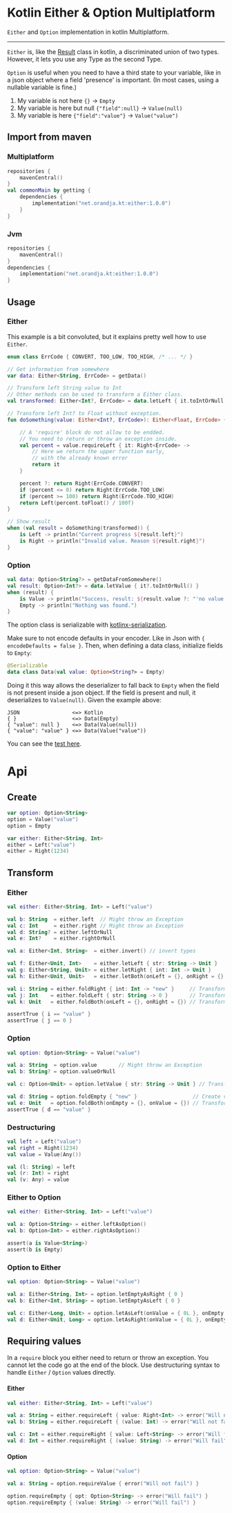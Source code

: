 # Kotlin Either & Option Multiplatform

`Either` and `Option` implementation in kotlin Multiplatform.

---

`Either` is, like the [Result](https://kotlinlang.org/api/latest/jvm/stdlib/kotlin/-result/) class in kotlin, a
discriminated union of two types.
However, it lets you use any Type as the second Type.

`Option` is useful when you need to have a third state to your variable, like in a json object where a field 'presence'
is important. (In most cases, using a nullable variable is fine.)

1. My variable is not here `{}` -> `Empty`
2. My variable is here but null `{"field":null}` -> `Value(null)`
3. My variable is here `{"field":"value"}` -> `Value("value")`

## Import from maven

### Multiplatform

```kotlin
repositories {
    mavenCentral()
}
val commonMain by getting {
    dependencies {
        implementation("net.orandja.kt:either:1.0.0")
    }
}
```

### Jvm

```kotlin
repositories {
    mavenCentral()
}
dependencies {
    implementation("net.orandja.kt:either:1.0.0")
}
```

## Usage

### Either

This example is a bit convoluted, but it explains pretty well how to use `Either`.

```kotlin
enum class ErrCode { CONVERT, TOO_LOW, TOO_HIGH, /* ... */ }

// Get information from somewhere
var data: Either<String, ErrCode> = getData()

// Transform left String value to Int
// Other methods can be used to transform a Either class.
val transformed: Either<Int?, ErrCode> = data.letLeft { it.toIntOrNull }

// Transform left Int? to Float without exception.
fun doSomething(value: Either<Int?, ErrCode>): Either<Float, ErrCode> {

    // A 'require' block do not allow to be endded.
    // You need to return or throw an exception inside.
    val percent = value.requireLeft { it: Right<ErrCode> ->
        // Here we return the upper function early, 
        // with the already known error
        return it
    }

    percent ?: return Right(ErrCode.CONVERT)
    if (percent <= 0) return Right(ErrCode.TOO_LOW)
    if (percent >= 100) return Right(ErrCode.TOO_HIGH)
    return Left(percent.toFloat() / 100f)
}

// Show result
when (val result = doSomething(transformed)) {
    is Left -> println("Current progress ${result.left}")
    is Right -> println("Invalid value. Reason ${result.right}")
}

```

### Option

```kotlin
val data: Option<String?> = getDataFromSomewhere()
val result: Option<Int?> = data.letValue { it?.toIntOrNull() }
when (result) {
    is Value -> println("Success, result: ${result.value ?: "'no value'"}.")
    Empty -> println("Nothing was found.")
}
```

The option class is serializable with [kotlinx-serialization](https://github.com/Kotlin/kotlinx.serialization).

Make sure to not encode defaults in your encoder. Like in Json with `{ encodeDefaults = false }`. Then, when defining a
data class, initialize fields to `Empty`:

```kotlin
@Serializable
data class Data(val value: Option<String?> = Empty)
```

Doing it this way allows the deserializer to fall back to `Empty` when the field is not present inside a json object.
If the field is present and null, it deserializes to `Value(null)`.
Given the example above:

```
JSON                 <=> Kotlin
{ }                  <=> Data(Empty) 
{ "value": null }    <=> Data(Value(null)) 
{ "value": "value" } <=> Data(Value("value"))
```

You can see the [test here](src/commonTest/kotlin/net/orandja/test/OptionJson.kt). 

# Api

## Create

```kotlin
var option: Option<String>
option = Value("value")
option = Empty

var either: Either<String, Int>
either = Left("value")
either = Right(1234)
```

## Transform

### Either

[//]: # (@formatter:off)
```kotlin
val either: Either<String, Int> = Left("value")

val b: String  = either.left  // Might throw an Exception
val c: Int     = either.right // Might throw an Exception
val d: String? = either.leftOrNull
val e: Int?    = either.rightOrNull

val a: Either<Int, String>  = either.invert() // invert types

val f: Either<Unit, Int>    = either.letLeft { str: String -> Unit }    // Transform left type
val g: Either<String, Unit> = either.letRight { int: Int -> Unit }      // Transform right type
val h: Either<Unit, Unit>   = either.letBoth(onLeft = {}, onRight = {}) // Transform both types

val i: String = either.foldRight { int: Int -> "new" }     // Transform right value to left type
val j: Int    = either.foldLeft { str: String -> 0 }       // Transform left value to right type
val k: Unit   = either.foldBoth(onLeft = {}, onRight = {}) // Transform both left and right value to same type

assertTrue { i == "value" }
assertTrue { j == 0 }
```
[//]: # (@formatter:on)

### Option

[//]: # (@formatter:off)
```kotlin
val option: Option<String> = Value("value")

val a: String  = option.value       // Might throw an Exception
val b: String? = option.valueOrNull

val c: Option<Unit> = option.letValue { str: String -> Unit } // Transform value type

val d: String = option.foldEmpty { "new" }                  // Create value type on Empty
val e: Unit   = option.foldBoth(onEmpty = {}, onValue = {}) // Transform bot
assertTrue { d == "value" }
```
[//]: # (@formatter:on)

### Destructuring

```kotlin
val left = Left("value")
val right = Right(1234)
val value = Value(Any())

val (l: String) = left
val (r: Int) = right
val (v: Any) = value
```

### Either to Option

```kotlin
val either: Either<String, Int> = Left("value")

val a: Option<String> = either.leftAsOption()
val b: Option<Int> = either.rightAsOption()

assert(a is Value<String>)
assert(b is Empty)
```

### Option to Either

```kotlin
val option: Option<String> = Value("value")

val a: Either<String, Int> = option.letEmptyAsRight { 0 }
val b: Either<Int, String> = option.letEmptyAsLeft { 0 }

val c: Either<Long, Unit> = option.letAsLeft(onValue = { 0L }, onEmpty = {})
val d: Either<Unit, Long> = option.letAsRight(onValue = { 0L }, onEmpty = {})
```

## Requiring values

In a `require` block you either need to return or throw an exception.
You cannot let the code go at the end of the block. Use destructuring syntax to handle `Either` / `Option` values
directly.

#### Either

```kotlin
val either: Either<String, Int> = Left("value")

val a: String = either.requireLeft { value: Right<Int> -> error("Will not fail") }
val b: String = either.requireLeft { (value: Int) -> error("Will not fail") }

val c: Int = either.requireRight { value: Left<String> -> error("Will fail") }
val d: Int = either.requireRight { (value: String) -> error("Will fail") }
```

#### Option

```kotlin
val option: Option<String> = Value("value")

val a: String = option.requireValue { error("Will not fail") }

option.requireEmpty { opt: Option<String> -> error("Will fail") }
option.requireEmpty { (value: String) -> error("Will fail") }
```
